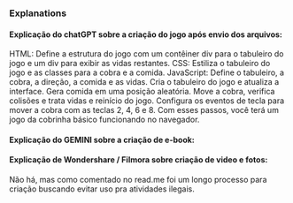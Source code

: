 <h3 style="center">Explanations</h3>

#### Explicação do chatGPT sobre a criação do jogo após envio dos arquivos:

HTML: Define a estrutura do jogo com um contêiner div para o tabuleiro do jogo e um div para exibir as vidas restantes.
CSS: Estiliza o tabuleiro do jogo e as classes para a cobra e a comida.
JavaScript:
Define o tabuleiro, a cobra, a direção, a comida e as vidas.
Cria o tabuleiro do jogo e atualiza a interface.
Gera comida em uma posição aleatória.
Move a cobra, verifica colisões e trata vidas e reinício do jogo.
Configura os eventos de tecla para mover a cobra com as teclas 2, 4, 6 e 8.
Com esses passos, você terá um jogo da cobrinha básico funcionando no navegador.

#### Explicação do GEMINI sobre a criação de e-book:

#### Explicação de Wondershare / Filmora sobre criação de video e fotos:
Não há, mas como comentado no read.me foi um longo processo para criação buscando evitar uso pra atividades ilegais.
